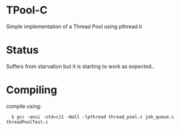 # TPool-C
Simple implementation of a Thread Pool using pthread.h

# Status
  Suffers from starvation but it is starting to work as expected..

# Compiling
compile using:
```console
  $ gcc -ansi -std=c11 -Wall -lpthread thread_pool.c job_queue.c threadPoolTest.c
```
